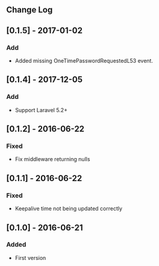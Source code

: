 ## Change Log

## [0.1.5] - 2017-01-02
### Add
- Added missing OneTimePasswordRequestedL53 event.

## [0.1.4] - 2017-12-05
### Add
- Support Laravel 5.2+

## [0.1.2] - 2016-06-22
### Fixed
- Fix middleware returning nulls

## [0.1.1] - 2016-06-22
### Fixed
- Keepalive time not being updated correctly

## [0.1.0] - 2016-06-21
### Added
- First version
